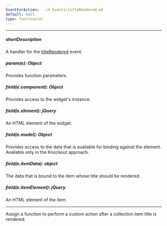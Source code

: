 ```yaml
---
EventForAction: ..\4 Events\titleRendered.md
default: null
type: function(e)
---
```

---
##### shortDescription
A handler for the [titleRendered](/api-reference/10%20UI%20Widgets/dxTabPanel/4%20Events/titleRendered.md '/Documentation/ApiReference/UI_Widgets/dxTabPanel/Events/#titleRendered') event.

##### param(e): Object
Provides function parameters.

##### field(e.component): Object
Provides access to the widget's instance.

##### field(e.element): jQuery
An HTML element of the widget.

##### field(e.model): Object
Provides access to the data that is available for binding against the element. Available only in the Knockout approach.

##### field(e.itemData): object
The data that is bound to the item whose title should be rendered.

##### field(e.itemElement): jQuery
An HTML element of the item.

---
Assign a function to perform a custom action after a collection item title is rendered.